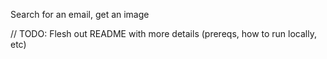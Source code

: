 Search for an email, get an image

// TODO: Flesh out README with more details (prereqs, how to run locally, etc)
